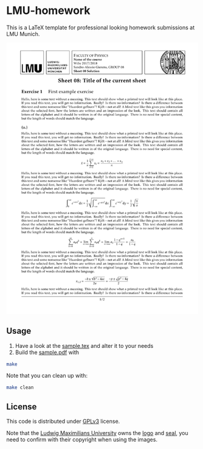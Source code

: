 # LMU-homework

This is a LaTeX template for professional looking homework submissions at
LMU Munich.

![Sample](img/sample-1.png)

## Usage
1. Have a look at the [sample.tex](sample.tex) and alter it to your needs
2. Build the [sample.pdf](sample.pdf) with
```bash
make
```

Note that you can clean up with:
```bash
make clean
```

## License
This code is distributed under [GPLv3](LICENSE) license.

Note that the [Ludwig Maximilians University](https://lmu.de) owns the 
[logo](img/logo) and [seal](img/seal), you need to confirm with their
copyright when using the images.
